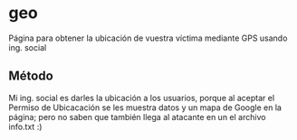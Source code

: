 # geo
Página para obtener la ubicación de vuestra víctima mediante GPS usando ing. social 

## Método
Mi ing. social es darles la ubicación a los usuarios, porque al aceptar el Permiso de Ubicacación se les muestra datos y un mapa de Google en la página; pero no saben que también llega al atacante en un el archivo info.txt :)
